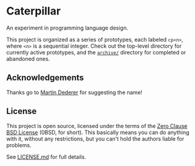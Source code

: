 # Caterpillar

An experiment in programming language design.

This project is organized as a series of prototypes, each labeled `cp<n>`, where
`<n>` is a sequential integer. Check out the top-level directory for currently
active prototypes, and the [`archive/`](archive/) directory for completed or
abandoned ones.

## Acknowledgements

Thanks go to [Martin Dederer](https://github.com/martindederer) for suggesting
the name!

## License

This project is open source, licensed under the terms of the
[Zero Clause BSD License] (0BSD, for short). This basically means you can do
anything with it, without any restrictions, but you can't hold the authors
liable for problems.

See [LICENSE.md] for full details.

[Zero Clause BSD License]: https://opensource.org/licenses/0BSD
[LICENSE.md]: LICENSE.md
